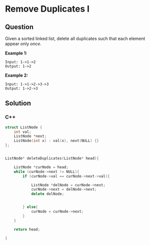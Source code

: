 # Remove Duplicates I   



## Question

Given a sorted linked list, delete all duplicates such that each element appear only *once*.

**Example 1:**

```
Input: 1->1->2
Output: 1->2
```

**Example 2:**

```
Input: 1->1->2->3->3
Output: 1->2->3
```



## Solution  

### C++

```c++
struct ListNode {
    int val;
    ListNode *next;
    ListNode(int x) : val(x), next(NULL) {}
};


ListNode* deleteDuplicates(ListNode* head){

    ListNode *curNode = head;
    while (curNode->next != NULL){
        if (curNode->val == curNode->next->val){

            ListNode *delNode = curNode->next;
            curNode->next = delNode->next;
            delete delNode;


        } else{
            curNode = curNode->next;
        }
    }

    return head;
  
}
```

